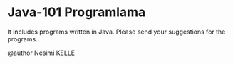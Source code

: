 # Java-101 Programlama

It includes programs written in Java. Please send your suggestions for the programs.

@author Nesimi KELLE

